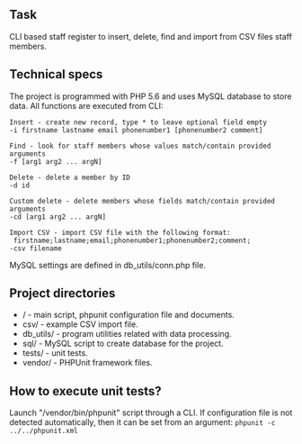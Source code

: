  ## Task
 
 CLI based staff register to insert, delete, find and import from CSV files staff members.
 
 ## Technical specs
 
 The project is programmed with PHP 5.6 and uses MySQL database to store data. All functions are executed from CLI:
 
    Insert - create new record, type * to leave optional field empty
    -i firstname lastname email phonenumber1 [phonenumber2 comment]
    
    Find - look for staff members whose values match/contain provided arguments
    -f [arg1 arg2 ... argN]
    
    Delete - delete a member by ID
    -d id
    
    Custom delete - delete members whose fields match/contain provided arguments
    -cd [arg1 arg2 ... argN]
    
    Import CSV - import CSV file with the following format:
  	 firstname;lastname;email;phonenumber1;phonenumber2;comment;
    -csv filename

 MySQL settings are defined in db_utils/conn.php file.
    
 ## Project directories

 -	/ - main script, phpunit configuration file and documents.
 -	csv/ - example CSV import file.
 -	db_utils/ - program utilities related with data processing.
 -	sql/ - MySQL script to create database for the project.
 -	tests/ - unit tests.
 -	vendor/ - PHPUnit framework files.
 

 ## How to execute unit tests?

 Launch "/vendor/bin/phpunit" script through a CLI. If configuration file is not detected automatically, then it can be set from an argument:
 `phpunit -c ../../phpunit.xml`
